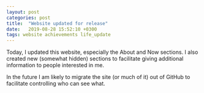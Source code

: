 ```yaml
---
layout: post
categories: post
title:  "Website updated for release"
date:   2019-08-28 15:52:10 +0300
tags: website achievements life_update
---
```


Today, I updated this website, especially the About and Now sections.
I also created new (somewhat hidden) sections to facilitate giving additional
information to people interested in me.

In the future I am likely to migrate the site (or much of it) out of GitHub
to facilitate controlling who can see what.
